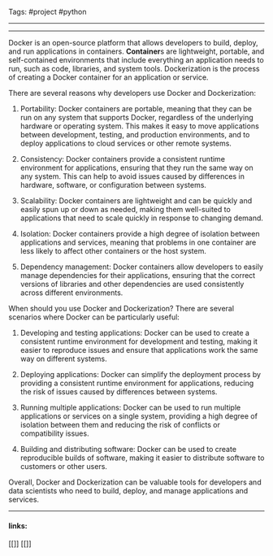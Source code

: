 
Tags: #project #python 

------------------------------------------


-------------

Docker is an open-source platform that allows developers to build, deploy, and run applications in containers. **Container**s are lightweight, portable, and self-contained environments that include everything an application needs to run, such as code, libraries, and system tools. Dockerization is the process of creating a Docker container for an application or service.

There are several reasons why developers use Docker and Dockerization:

1.  Portability: Docker containers are portable, meaning that they can be run on any system that supports Docker, regardless of the underlying hardware or operating system. This makes it easy to move applications between development, testing, and production environments, and to deploy applications to cloud services or other remote systems.
    
2.  Consistency: Docker containers provide a consistent runtime environment for applications, ensuring that they run the same way on any system. This can help to avoid issues caused by differences in hardware, software, or configuration between systems.
    
3.  Scalability: Docker containers are lightweight and can be quickly and easily spun up or down as needed, making them well-suited to applications that need to scale quickly in response to changing demand.
    
4.  Isolation: Docker containers provide a high degree of isolation between applications and services, meaning that problems in one container are less likely to affect other containers or the host system.
    
5.  Dependency management: Docker containers allow developers to easily manage dependencies for their applications, ensuring that the correct versions of libraries and other dependencies are used consistently across different environments.
    

When should you use Docker and Dockerization? There are several scenarios where Docker can be particularly useful:

1.  Developing and testing applications: Docker can be used to create a consistent runtime environment for development and testing, making it easier to reproduce issues and ensure that applications work the same way on different systems.
    
2.  Deploying applications: Docker can simplify the deployment process by providing a consistent runtime environment for applications, reducing the risk of issues caused by differences between systems.
    
3.  Running multiple applications: Docker can be used to run multiple applications or services on a single system, providing a high degree of isolation between them and reducing the risk of conflicts or compatibility issues.
    
4.  Building and distributing software: Docker can be used to create reproducible builds of software, making it easier to distribute software to customers or other users.
    

Overall, Docker and Dockerization can be valuable tools for developers and data scientists who need to build, deploy, and manage applications and services.

---------------------
#### links:
[[]]
[[]]